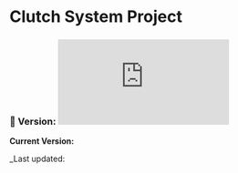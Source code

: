 # Clutch System Project
### 🚀 Version: ![](https://raw.githubusercontent.com/PranavYadav28/Clutch_System/main/data/project-info.json?raw=true)

**Current Version:** <!--VERSION-->

_Last updated: <!--LAST_UPDATED-->
